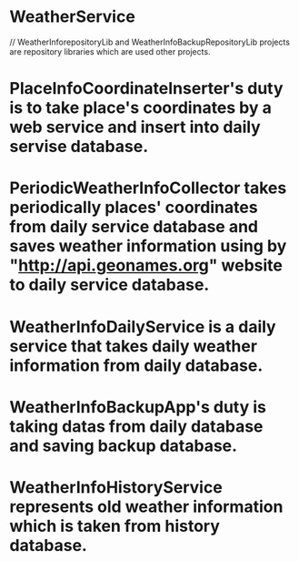 # WeatherService
// WeatherInforepositoryLib and WeatherInfoBackupRepositoryLib projects are repository libraries which are used other projects. 
# PlaceInfoCoordinateInserter's duty is to take place's coordinates by a web service and insert into daily servise database.
# PeriodicWeatherInfoCollector takes periodically places' coordinates from daily service database and saves weather information using by "http://api.geonames.org"  website to daily service database.
# WeatherInfoDailyService is a daily service that takes daily weather information from daily database.
# WeatherInfoBackupApp's duty is taking datas from daily database and saving backup database.
# WeatherInfoHistoryService represents old weather information which is taken from history database.
